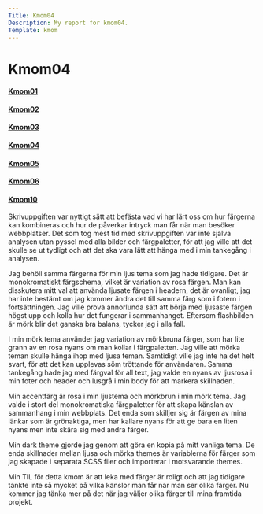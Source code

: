 ```yaml
---
Title: Kmom04
Description: My report for kmom04.
Template: kmom
---
```


Kmom04
==========================
<div class="sidebar">
<a href="../report/kmom01"><h4>Kmom01</h4></a>
<a href="../report/kmom02"><h4>Kmom02</h4></a>
<a href="../report/kmom03"><h4>Kmom03</h4></a>
<a href="#"><h4>Kmom04</h4></a>
<a href="../report/kmom05"><h4>Kmom05</h4></a>
<a href="../report/kmom06"><h4>Kmom06</h4></a>
<a href="../report/kmom10"><h4>Kmom10</h4></a>
</div>
<div class="kmom" markdown="1">
Skrivuppgiften var nyttigt sätt att befästa vad vi har lärt oss om hur färgerna kan kombineras och hur de påverkar intryck man får när man besöker webbplatser. Det som tog mest tid med skrivuppgiften var inte själva analysen utan pyssel med alla bilder och färgpaletter, för att jag ville att det skulle se ut tydligt och att det ska vara lätt att hänga med i min tankegång i analysen.


Jag behöll samma färgerna för min ljus tema som jag hade tidigare. Det är monokromatiskt färgschema, vilket är variation av rosa färgen. Man kan disskutera mitt val att använda ljusate färgen i headern, det är ovanligt, jag har inte bestämt om jag kommer ändra det till samma färg som i fotern i fortsättningen. Jag ville prova annorlunda sätt att börja med ljusaste färgen högst upp och kolla hur det fungerar i sammanhanget. Eftersom flashbilden är mörk blir det ganska bra balans, tycker jag i alla fall. 


I min mörk tema använder jag variation av mörkbruna färger, som har lite grann av en rosa nyans om man kollar i färgpaletten. Jag ville att mörka teman skulle hänga ihop med ljusa teman. Samtidigt ville jag inte ha det helt svart, för att det kan upplevas söm tröttande för användaren. Samma tankegång hade jag med färgval för all text, jag valde en nyans av ljusrosa i min foter och header och lusgrå i min body för att markera skillnaden.


Min accentfärg är rosa i min ljustema och mörkbrun i min mörk tema. Jag valde i stort del monokromatiska färgpaletter för att skapa känslan av sammanhang i min webbplats. Det enda som skilljer sig är färgen av mina länkar som är grönaktiga, men har kallare nyans för att ge bara en liten nyans men inte skära sig med andra färger.


Min dark theme gjorde jag genom att göra en kopia på mitt vanliga tema. De enda skillnader mellan ljusa och mörka themes är variablerna för färger som jag skapade i separata SCSS filer och importerar i motsvarande themes.


Min TIL för detta kmom är att leka med färger är roligt och att jag tidigare tänkte inte så mycket på vilka känslor man får när man ser olika färger. Nu kommer jag tänka mer på det när jag väljer olika färger till mina framtida projekt.
</div>